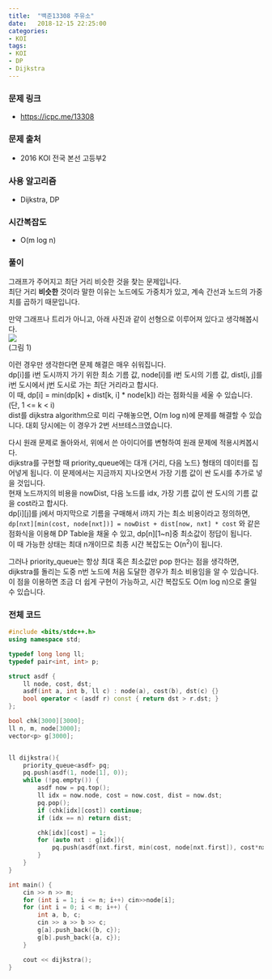 ```yaml
---
title:  "백준13308 주유소"
date:   2018-12-15 22:25:00
categories:
- KOI
tags:
- KOI
- DP
- Dijkstra
---
```


### 문제 링크
* https://icpc.me/13308

### 문제 출처
* 2016 KOI 전국 본선 고등부2

### 사용 알고리즘
* Dijkstra, DP

### 시간복잡도
* O(m log n)

### 풀이
그래프가 주어지고 최단 거리 비슷한 것을 찾는 문제입니다.<br>
최단 거리 <b>비슷한</b> 것이라 말한 이유는 노드에도 가중치가 있고, 계속 간선과 노드의 가중치를 곱하기 때문입니다.

만약 그래프나 트리가 아니고, 아래 사진과 같이 선형으로 이루어져 있다고 생각해봅시다.<br>
<img src = "https://i.imgur.com/fsrW9NT.png"><br>(그림 1)

이런 경우만 생각한다면 문제 해결은 매우 쉬워집니다.<br>
dp[i]를 i번 도시까지 가기 위한 최소 기름 값, node[i]를 i번 도시의 기름 값, dist[i, j]를 i번 도시에서 j번 도시로 가는 최단 거리라고 합시다.<br>
이 때, dp[i] = min(dp[k] + dist[k, i] * node[k]) 라는 점화식을 세울 수 있습니다. (단, 1 <= k < i)<br>
dist를 dijkstra algorithm으로 미리 구해놓으면, O(m log n)에 문제를 해결할 수 있습니다. 대회 당시에는 이 경우가 2번 서브테스크였습니다.

다시 원래 문제로 돌아와서, 위에서 쓴 아이디어를 변형하여 원래 문제에 적용시켜봅시다.<br>
dijkstra를 구현할 때 priority_queue에는 대개 {거리, 다음 노드} 형태의 데이터를 집어넣게 됩니다. 이 문제에서는 지금까지 지나오면서 가장 기름 값이 싼 도시를 추가로 넣을 것입니다.<br>
현재 노드까지의 비용을 nowDist, 다음 노드를 idx, 가장 기름 값이 싼 도시의 기름 값을 cost라고 합시다.<br>
dp[i][j]를 j에서 마지막으로 기름을 구매해서 i까지 가는 최소 비용이라고 정의하면, `dp[nxt][min(cost, node[nxt])] = nowDist + dist[now, nxt] * cost` 와 같은 점화식을 이용해 DP Table을 채울 수 있고, dp[n][1~n]중 최소값이 정답이 됩니다.<br>
이 때 가능한 상태는 최대 n<sup></sup>개이므로 최종 시간 복잡도는 O(n<sup>2</sup>)이 됩니다.

그러나 priority_queue는 항상 최대 혹은 최소값만 pop 한다는 점을 생각하면, dijkstra를 돌리는 도중 n번 노드에 처음 도달한 경우가 최소 비용임을 알 수 있습니다.<br>
이 점을 이용하면 조금 더 쉽게 구현이 가능하고, 시간 복잡도도 O(m log n)으로 줄일 수 있습니다.

### 전체 코드
```cpp
#include <bits/stdc++.h>
using namespace std;

typedef long long ll;
typedef pair<int, int> p;

struct asdf {
	ll node, cost, dst;
	asdf(int a, int b, ll c) : node(a), cost(b), dst(c) {}
	bool operator < (asdf r) const { return dst > r.dst; }
};

bool chk[3000][3000];
ll n, m, node[3000];
vector<p> g[3000];


ll dijkstra(){
	priority_queue<asdf> pq;
	pq.push(asdf(1, node[1], 0));
	while (!pq.empty()) {
		asdf now = pq.top();
		ll idx = now.node, cost = now.cost, dist = now.dst;
		pq.pop();
		if (chk[idx][cost]) continue;
		if (idx == n) return dist;

		chk[idx][cost] = 1;
		for (auto nxt : g[idx]){
			pq.push(asdf(nxt.first, min(cost, node[nxt.first]), cost*nxt.second + dist));
		}
	}
}

int main() {
	cin >> n >> m;
	for (int i = 1; i <= n; i++) cin>>node[i];
	for (int i = 0; i < m; i++) {
		int a, b, c;
		cin >> a >> b >> c;
		g[a].push_back({b, c});
		g[b].push_back({a, c});
	}

	cout << dijkstra();
}
```
